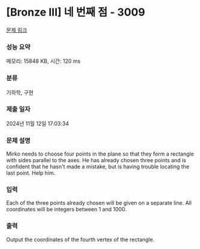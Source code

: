 # [Bronze III] 네 번째 점 - 3009 

[문제 링크](https://www.acmicpc.net/problem/3009) 

### 성능 요약

메모리: 15848 KB, 시간: 120 ms

### 분류

기하학, 구현

### 제출 일자

2024년 11월 12일 17:03:34

### 문제 설명

<p>Mirko needs to choose four points in the plane so that they form a rectangle with sides parallel to the axes. He has already chosen three points and is confident that he hasn't made a mistake, but is having trouble locating the last point. Help him. </p>

### 입력 

 <p>Each of the three points already chosen will be given on a separate line. All coordinates will be integers between 1 and 1000. </p>

### 출력 

 <p>Output the coordinates of the fourth vertex of the rectangle. </p>

<p> </p>

